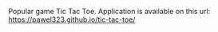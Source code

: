 Popular game Tic Tac Toe. Application is available on this url: https://pawel323.github.io/tic-tac-toe/
